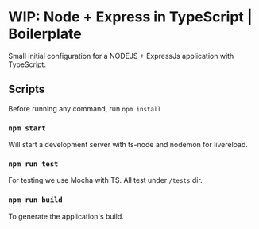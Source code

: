 # WIP: Node + Express in TypeScript | Boilerplate
Small initial configuration for a NODEJS + ExpressJs application with TypeScript.

## Scripts
Before running any command, run `npm install`

### `npm start`
Will start a development server with ts-node and nodemon for livereload.

### `npm run test`
For testing we use Mocha with TS. All test under `/tests` dir.

### `npm run build`
To generate the application's build.
